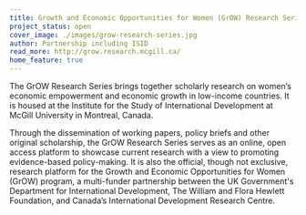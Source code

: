 ```yaml
---
title: Growth and Economic Opportunities for Women (GrOW) Research Series
project_status: open
cover_image: ./images/grow-research-series.jpg
author: Partnership including ISID
read_more: http://grow.research.mcgill.ca/
home_feature: true
---
```


<p>The GrOW Research Series brings together scholarly research on women’s economic empowerment and economic growth in low-income countries. It is housed at the Institute for the Study of International Development at McGill University in Montreal, Canada.</p>

<p>Through the dissemination of working papers, policy briefs and other original scholarship, the GrOW Research Series serves as an online, open access platform to showcase current research with a view to promoting evidence-based policy-making. It is also the official, though not exclusive, research platform for the Growth and Economic Opportunities for Women (GrOW) program, a multi-funder partnership between the UK Government's Department for International Development, The William and Flora Hewlett Foundation, and Canada’s International Development Research Centre.</p>
